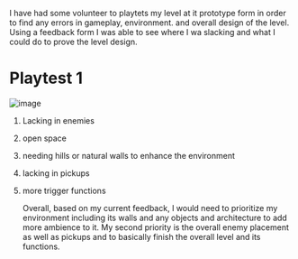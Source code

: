 I have had some volunteer to playtets my level at it prototype form in order to find any errors in gameplay, environment. and overall design of the level.
Using a feedback form I was able to see where I wa slacking and what I could do to prove the level design. 



# Playtest 1 


![image](https://github.com/user-attachments/assets/1b1db12a-a12c-4bb1-ae8c-fe6d19661a61)


1. Lacking in enemies
2. open space
3. needing hills or natural walls to enhance the environment
4. lacking in pickups
5. more trigger functions

   Overall, based on my current feedback, I would need to prioritize my environment including its walls and any objects and architecture to add more ambience to it.
   My second priority is the overall enemy placement as well as pickups and to basically finish the overall level and its functions.
